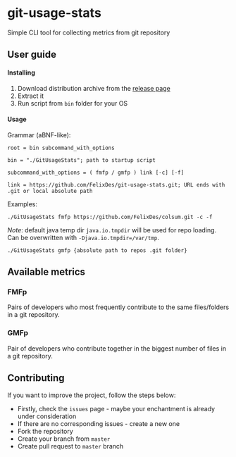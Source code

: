 # git-usage-stats

Simple CLI tool for collecting metrics from git repository

## User guide

#### Installing

1. Download distribution archive from the [release page](https://github.com/FelixDes/git-usage-stats/releases)
2. Extract it
3. Run script from `bin` folder for your OS

#### Usage

Grammar (aBNF-like):

```abnf
root = bin subcommand_with_options

bin = "./GitUsageStats"; path to startup script

subcommand_with_options = ( fmfp / gmfp ) link [-c] [-f]

link = https://github.com/FelixDes/git-usage-stats.git; URL ends with .git or local absolute path
```

Examples:

```shell
./GitUsageStats fmfp https://github.com/FelixDes/colsum.git -c -f
```

_Note_: default java temp dir `java.io.tmpdir` will be used for repo loading. Can be overwritten with `-Djava.io.tmpdir=/var/tmp`.

```shell
./GitUsageStats gmfp {absolute path to repos .git folder}
```

## Available metrics

### FMFp

Pairs of developers who most frequently contribute to the same files/folders in a git repository.

### GMFp

Pair of developers who contribute together in the biggest number of files in a git repository.

## Contributing

If you want to improve the project, follow the steps below:

* Firstly, check the `issues` page - maybe your enchantment is already under consideration
* If there are no corresponding issues - create a new one
* Fork the repository
* Create your branch from `master`
* Create pull request to `master` branch